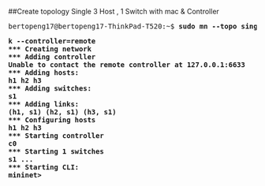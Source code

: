 
##Create topology Single 3 Host , 1 Switch  with mac & Controller

<pre>
bertopeng17@bertopeng17-ThinkPad-T520:~$ <b>sudo mn --topo single,3 --mac --switch ovs<b>
</pre>

<pre>
k --controller=remote
*** Creating network
*** Adding controller
Unable to contact the remote controller at 127.0.0.1:6633
*** Adding hosts:
h1 h2 h3 
*** Adding switches:
s1 
*** Adding links:
(h1, s1) (h2, s1) (h3, s1) 
*** Configuring hosts
h1 h2 h3 
*** Starting controller
c0 
*** Starting 1 switches
s1 ...
*** Starting CLI:
mininet> 
<pre>


